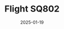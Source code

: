 ---
layout: photo-detail
title: "Flight SQ802"
date: 2025-01-19
collection: photos
header:
  teaser: "https://kw-aviation.oss-cn-beijing.aliyuncs.com/25.1.19.SQ802.jpg"
shooting_date: 2025-01-19
flight_number: "SQ802"
origin_destination: "SIN-PEK"
registration_number: ""
aircraft_type: "Boeing 777-300ER"
livery: ""
---
